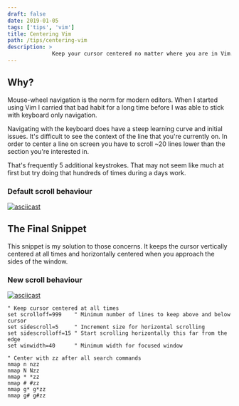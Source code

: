 ```yaml
---
draft: false
date: 2019-01-05
tags: ['tips', 'vim']
title: Centering Vim
path: /tips/centering-vim
description: >
              Keep your cursor centered no matter where you are in Vim.
---
```


## Why?
Mouse-wheel navigation is the norm for modern editors. When I started using Vim
I carried that bad habit for a long time before I was able to stick with
keyboard only navigation.

Navigating with the keyboard does have a steep learning curve and initial
issues.   It's difficult to see the context of the line that you're currently
on.  In order to center a line on screen you have to scroll ~20 lines lower
than the section you're interested in.

That's frequently 5 additional keystrokes. That may not seem like much at first
but try doing that hundreds of times during a days work.

### Default scroll behaviour
[![asciicast](https://asciinema.org/a/M1VD4tk77MWcADURoUDFhvkTI.svg)](https://asciinema.org/a/M1VD4tk77MWcADURoUDFhvkTI)

## The Final Snippet

This snippet is my solution to those concerns. It keeps the cursor vertically
centered at all times and horizontally centered when you approach the sides of the
window.

### New scroll behaviour
[![asciicast](https://asciinema.org/a/Ouqmlcyn8IeGe2VXT000zDkHF.svg)](https://asciinema.org/a/Ouqmlcyn8IeGe2VXT000zDkHF)


```vim
" Keep cursor centered at all times
set scrolloff=999    " Minimum number of lines to keep above and below cursor
set sidescroll=5     " Increment size for horizontal scrolling
set sidescrolloff=15 " Start scrolling horizontally this far from the edge
set winwidth=40      " Minimum width for focused window

" Center with zz after all search commands
nmap n nzz
nmap N Nzz
nmap * *zz
nmap # #zz
nmap g* g*zz
nmap g# g#zz
```
